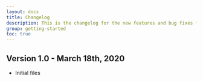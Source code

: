 ```yaml
---
layout: docs
title: Changelog
description: This is the changelog for the new features and bug fixes for Rocket
group: getting-started
toc: true
---
```


## Version 1.0 - March 18th, 2020

- Initial files